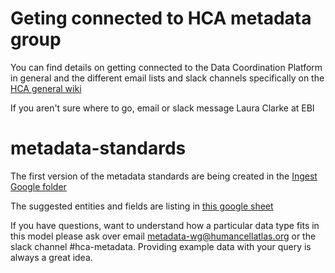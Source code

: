 # Geting connected to HCA metadata group
You can find details on getting connected to the Data Coordination Platform in general and the different email lists and slack channels specifically on the [HCA general wiki](https://github.com/HumanCellAtlas/wiki/wiki)

If you aren't sure where to go, email or slack message Laura Clarke at EBI 

# metadata-standards
The first version of the metadata standards are being created in the [Ingest Google folder](https://drive.google.com/open?id=0B-rEFaPQ8v3GcE5RSm0zQUl4MDQ) 

The suggested entities and fields are listing in [this google sheet](https://docs.google.com/spreadsheets/d/1NCRMtRT8lOaOzBKTRYh8tlCC_UuUmWmQk4KWlv5_9EA/edit?usp=sharing) 

If you have questions, want to understand how a particular data type fits in this model please ask over email [metadata-wg@humancellatlas.org](mailto:metadata-wg@humancellatlas.org) or the slack channel #hca-metadata. Providing example data with your query is always a great idea.




